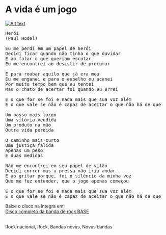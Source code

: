# A vida é um jogo

[![Alt text](https://img.youtube.com/vi/yEf3_AaMQVc/0.jpg)](https://www.youtube.com/watch?v=yEf3_AaMQVc)

<pre>
Herói
(Paul Hodel)

Eu me perdi em um papel de herói
Decidi ficar quando não tinha o que duvidar
E ao falar o que queriam escutar
Eu me encontrei ao desistir de procurar

E para roubar aquilo que já era meu
Eu me enganei e para o espelho eu acenei
Por muito tempo bem que eu tentei
Mas o chato de acertar foi quando eu errei

E o que for se foi e nada mais que sua voz além
E o que vale se não é capaz de aceitar o que não há de que

Um passo mais largo
Uma vitória vendida
Um produto na mão
Outra vida perdida

O caminho mais curto
Uma justiça falida
Apenas um peso
E duas medidas

Não me encontrei em seu papel de vilão
Decidi correr mas a pressa não iria andar
E ao gritar porque, foi o silêncio da minha voz
Que me fez entender, que o jogo apenas começou

E o que for se foi e nada mais que sua voz além
E o que vale se não é capaz de aceitar o que não há de que
</pre>

Baixe o disco na integra em:<br>
[Disco completo da banda de rock BASE](https://base.mus.br)<br><br>

Rock nacional, Rock, Bandas novas, Novas bandas
